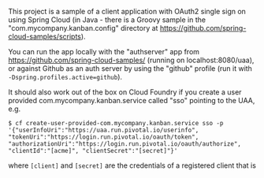 This project is a sample of a client application with OAuth2 single
sign on using Spring Cloud (in Java - there is a Groovy sample in the
"com.mycompany.kanban.config" directory at https://github.com/spring-cloud-samples/scripts).

You can run the app locally with the "authserver" app from https://github.com/spring-cloud-samples/ (running on localhost:8080/uaa), or against Github as an auth server by using the "github" profile (run it with `-Dspring.profiles.active=github`).

It should also work out of the box on Cloud Foundry if you create a user provided com.mycompany.kanban.service called "sso" pointing to the UAA, e.g.

```
$ cf create-user-provided-com.mycompany.kanban.service sso -p '{"userInfoUri":"https://uaa.run.pivotal.io/userinfo", "tokenUri":"https://login.run.pivotal.io/oauth/token", "authorizationUri":"https://login.run.pivotal.io/oauth/authorize", "clientId":"[acme]", "clientSecret":"[secret]"}'
```

where `[client]` and `[secret]` are the credentials of a registered client that is 
